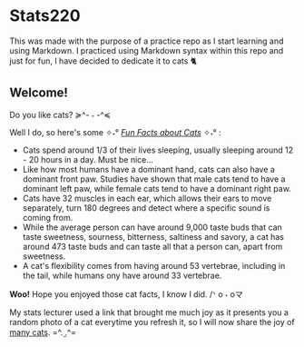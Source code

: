 # Stats220
This was made with the purpose of a practice repo as I start learning and using Markdown. I practiced using Markdown syntax within this repo and just for fun, I have decided to dedicate it to cats 🐈

## Welcome!
Do you like cats? ≽^- ˕ -^≼ 

Well I do, so here's some ✧˖° <ins>*Fun Facts about Cats*</ins> ✧˖° :
- Cats spend around 1/3 of their lives sleeping, usually sleeping around 12 - 20 hours in a day. Must be nice...  
- Like how most humans have a dominant hand, cats can also have a dominant front paw. Studies have shown that male cats tend to have a dominant left paw, while female cats tend to have a dominant right paw.
- Cats have 32 muscles in each ear, which allows their ears to move separately, turn 180 degrees and detect where a specific sound is coming from.
- While the average person can have around 9,000 taste buds that can taste sweetness, sourness, bitterness, saltiness and savory, a cat has around 473 taste buds and can taste all that a person can, apart from sweetness.
- A cat's flexibility comes from having around 53 vertebrae, including in the tail, while humans ony have around 33 vertebrae.

**Woo!** 
Hope you enjoyed those cat facts, I know I did. /ᐠ o ˕ oマ 

My stats lecturer used a link that brought me much joy as it presents you a random photo of a cat everytime you refresh it, so I will now share the joy of [many cats](https://cataas.com/cat). =^. ̫.^=
